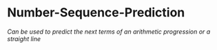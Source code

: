 # Number-Sequence-Prediction
*Can be used to predict the next terms of an arithmetic progression or a straight line*
